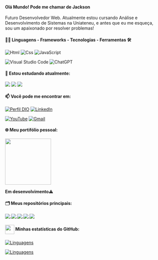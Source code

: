 #### Olá Mundo! Pode me chamar de Jackson

Futuro Desenvolvedor Web. Atualmente estou cursando Análise e Desenvolvimento de Sistemas na Uniateneu, e antes que eu me esqueça, sou um apaixonado por resolver problemas!

<div style="width: max-content;">

#### 👨‍💻 Linguagens - Frameworks - Tecnologias - Ferramentas  🛠

![Html](https://img.shields.io/badge/Html-%23EFD81D?style=flat-square&labelColor=%23414141&logo=html5&logoColor=white)
![Css](https://img.shields.io/badge/Css-%23EFD81D?style=flat-square&labelColor=%23414141&logo=css3&logoColor=white)
![JavaScript](https://img.shields.io/badge/JavaScript-%23EFD81D?style=flat-square&labelColor=%23414141&logo=javascript&logoColor=white)

![Visual Studio Code](https://img.shields.io/badge/Visual%20Studio%20Code-%232D9EEA?style=flat-square&labelColor=%23414141&logo=visual-studio-code&logoColor=white)
![ChatGPT](https://img.shields.io/badge/ChatGPT-%231A9A7A?style=flat-square&labelColor=%23414141&logo=openai&logoColor=white)</div></div>

#### 🌱 Estou estudando atualmente:
<div>
<img src="https://img.shields.io/badge/JavaScript-%232F74C0?style=flat-square&labelColor=%23414141&logo=javascript&logoColor=white" />
<img src="https://img.shields.io/badge/Angular-%23DE3641?style=flat-square&labelColor=%23414141&logo=angular&logoColor=white" />
<img src="https://img.shields.io/badge/Inglês-%2300A86B?style=flat-square&labelColor=%23414141logoColor=white" />
</div>

#### 📫 Você pode me encontrar em:

[![Perfil DIO](https://img.shields.io/badge/-Meu%20Perfil%20na%20DIO-30A3DC?style=for-the-badge)](https://www.dio.me/users/computadordb)
[![LinkedIn](https://img.shields.io/badge/-LinkedIn-%230A66C2?style=flat-square&labelColor=%230A66C2&logo=linkedin&logoColor=black&link=https://www.linkedin.com/in/jackson-nascimento-bb4454205/)](https://www.linkedin.com/in/jackson-nascimento-bb4454205/)

[![YouTube](https://img.shields.io/badge/YouTube-%23FF0000.svg?style=flat-square&logo=YouTube&logoColor=black&link=https://www.youtube.com/@Big0notation
)](https://www.youtube.com/@Big0notation
)</div>
[![Gmail](https://img.shields.io/badge/computadordb@gmail.com-%230078D4.svg?style=flat-square&logo=microsoftoutlook&logoColor=black&link=mailto:computadordb@gmail.com)](mailto:computadordb@gmail.com)

#### 🌐 Meu portifólio pessoal:
<div >
	<a href="https://jackson-lorran.vercel.app/">
  	<img align="center" src="https://s3.amazonaws.com/ibc-portal/wp-content/uploads/2017/10/19140245/portfolio-como-fazer1.jpg" width="150" />
  	</a>
</div>
	<p><strong>Em desenvolvimento</strong>⚠️</p>

#### 🗂️ Meus repositórios principais:

<a href="https://github.com/JackDev085/encurtador-html_css">
  <img align="center" src="https://github-readme-stats.vercel.app/api/pin/?username=jackdev085&repo=landing-pagee
&&theme=dark" />
</a>
<a href="https://github.com/JackDev085/encurtador-html_css">
  <img align="center" src="https://github-readme-stats.vercel.app/api/pin/?username=jackdev085&repo=encurtador-html_css&&theme=dark" />
</a>
<a href="https://github.com/JackDev085/jogo_do_mario-Html_Css_Js">
  <img align="center" src="https://github-readme-stats.vercel.app/api/pin/?username=jackdev085&repo=jogo_do_mario-js&&theme=dark" />
</a>
<a href="https://github.com/JackDev085/jogo_do_mario-Html_Css_Js">
  <img align="center" src="https://github-readme-stats.vercel.app/api/pin/?username=jackdev085&repo=pinguim-css&&theme=dark" />
</a>
<a href="https://github.com/JackDev085/jogo_do_mario-Html_Css_Js">
  <img align="center" src="https://github-readme-stats.vercel.app/api/pin/?username=jackdev085&repo=netflix-copy-page&&theme=dark" />
</a>



#### <img src="https://github.githubassets.com/images/modules/logos_page/GitHub-Mark.png" width="30" style="vertical-align: middle;"> Minhas estatísticas do GitHub: 
[![Linguagens](https://github-readme-stats.vercel.app/api?username=jackdev085&show_icons=true&locale=pt-BR&&theme=dark)](https://github.com/jackdev085?tab=repositories)

[![Linguagens](https://github-readme-stats.vercel.app/api/top-langs/?username=jackdev085&layout=compact&locale=pt-BR&&theme=dark)](https://github.com/jackdev085?tab=repositories)

#
